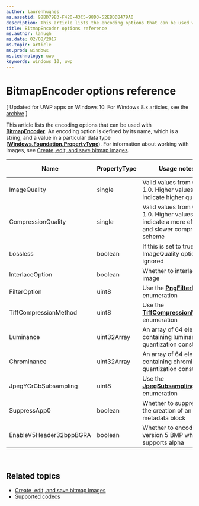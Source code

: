 ```yaml
---
author: laurenhughes
ms.assetid: 98BD79B3-F420-43C5-98D3-52EBDDB479A0
description: This article lists the encoding options that can be used with BitmapEncoder.
title: BitmapEncoder options reference
ms.author: lahugh
ms.date: 02/08/2017
ms.topic: article
ms.prod: windows
ms.technology: uwp
keywords: windows 10, uwp
---
```


# BitmapEncoder options reference

\[ Updated for UWP apps on Windows 10. For Windows 8.x articles, see the [archive](http://go.microsoft.com/fwlink/p/?linkid=619132) \]

This article lists the encoding options that can be used with [**BitmapEncoder**](https://msdn.microsoft.com/library/windows/apps/br226206). An encoding option is defined by its name, which is a string, and a value in a particular data type ([**Windows.Foundation.PropertyType**](https://msdn.microsoft.com/library/windows/apps/br225871)). For information about working with images, see [Create, edit, and save bitmap images](imaging.md).

| Name                    | PropertyType | Usage notes                                                                                        | Valid formats |
|-------------------------|--------------|----------------------------------------------------------------------------------------------------|---------------|
| ImageQuality            | single       | Valid values from 0 to 1.0. Higher values indicate higher quality                                 | JPEG, JPEG-XR |
| CompressionQuality      | single       | Valid values from 0 to 1.0. Higher values indicate a more efficient and slower compression scheme | TIFF          |
| Lossless                | boolean      | If this is set to true, the ImageQuality option is ignored                                        | JPEG-XR       |
| InterlaceOption         | boolean      | Whether to interlace the image                                                                    | PNG           |
| FilterOption            | uint8        | Use the [**PngFilterMode**](https://msdn.microsoft.com/library/windows/apps/br226389) enumeration                                | PNG           |
| TiffCompressionMethod   | uint8        | Use the [**TiffCompressionMode**](https://msdn.microsoft.com/library/windows/apps/br226399) enumeration                    | TIFF          |
| Luminance               | uint32Array  | An array of 64 elements containing luminance quantization constants                               | JPEG          |
| Chrominance             | uint32Array  | An array of 64 elements containing chrominance quantization constants                             | JPEG          |
| JpegYCrCbSubsampling    | uint8        | Use the [**JpegSubsamplingMode**](https://msdn.microsoft.com/library/windows/apps/br226386) enumeration                    | JPEG          |
| SuppressApp0            | boolean      | Whether to suppress the creation of an App0 metadata block                                        | JPEG          |
| EnableV5Header32bppBGRA | boolean      | Whether to encode to a version 5 BMP which supports alpha                                         | BMP           |

 

## Related topics

* [Create, edit, and save bitmap images](imaging.md)
* [Supported codecs](supported-codecs.md)

 




